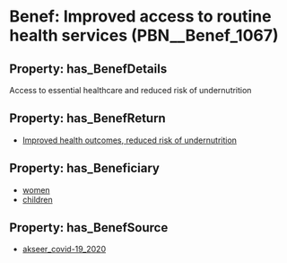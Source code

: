 # Benef: __Improved access to routine health services__ (PBN__Benef_1067)

## Property: has_BenefDetails

Access to essential healthcare and reduced risk of undernutrition

## Property: has_BenefReturn

* [Improved health outcomes, reduced risk of undernutrition](../BenefReturn/PBN__BenefReturn_1192)

## Property: has_Beneficiary

* [women](../Stakeholder/PBN__Stakeholder_23)
* [children](../Stakeholder/PBN__Stakeholder_62)

## Property: has_BenefSource

* [akseer_covid-19_2020](../Article/PBN__Article_222)

